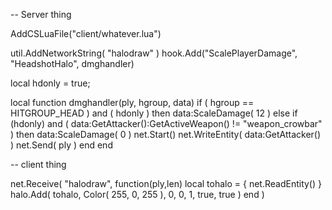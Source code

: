 -- Server thing

AddCSLuaFile("client/whatever.lua")

util.AddNetworkString( "halodraw" )
hook.Add("ScalePlayerDamage", "HeadshotHalo", dmghandler)

local hdonly = true;

local function dmghandler(ply, hgroup, data)
if ( hgroup == HITGROUP_HEAD ) and ( hdonly ) then
data:ScaleDamage( 12 )
else if (hdonly) and ( data:GetAttacker():GetActiveWeapon() != "weapon_crowbar" ) then
data:ScaleDamage( 0 )
net.Start()
net.WriteEntity( data:GetAttacker() )
net.Send( ply )
end
end


-- client thing

net.Receive( "halodraw", function(ply,len)
local tohalo = { net.ReadEntity() }
halo.Add( tohalo, Color( 255, 0, 255 ), 0, 0, 1, true, true )
end )
